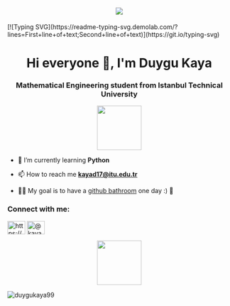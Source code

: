 <h1 align="center">
  <a href="https://git.io/typing-svg">
    <img src="https://readme-typing-svg.herokuapp.com/?lines=Hi everyone!;I+am+Duygu+Kaya&center=true&size=25">
  </a>
</h1>
[![Typing SVG](https://readme-typing-svg.demolab.com/?lines=First+line+of+text;Second+line+of+text)](https://git.io/typing-svg)

<h1 align="center">Hi everyone 👋, I'm Duygu Kaya</h1>
<h3 align="center">Mathematical Engineering student from Istanbul Technical University</h3>

<div id="header" align="center">
  <img src="https://media.giphy.com/media/umYMU8G2ixG5mJBDo5/giphy.gif" width="100"/>
</div> 

- 🌱 I’m currently learning **Python**

- 📫 How to reach me **kayad17@itu.edu.tr**

- 👨‍💻 My goal is to have a [github bathroom](https://pbs.twimg.com/media/FTJYOb1aQAA459O?format=jpg&name=large) one day :) 💚

<h3 align="left">Connect with me:</h3>
<p align="left">
<a href="https://linkedin.com/in/https://www.linkedin.com/in/duygu-kaya-b919741a2/" target="blank"><img align="center" src="https://raw.githubusercontent.com/rahuldkjain/github-profile-readme-generator/master/src/images/icons/Social/linked-in-alt.svg" alt="https://www.linkedin.com/in/duygu-kaya-b919741a2/" height="30" width="40" /></a>
<a href="https://medium.com/@kayad17" target="blank"><img align="center" src="https://raw.githubusercontent.com/rahuldkjain/github-profile-readme-generator/master/src/images/icons/Social/medium.svg" alt="@kayad17" height="30" width="40" /></a>
</p>

<div id="header" align="center">
  <img src="https://media.giphy.com/media/U9DvKcwEVv5njhZRRa/giphy.gif" width="100"/>
</div> 
<p align="left"> <img src="https://komarev.com/ghpvc/?username=duygukaya99&label=Profile%20views&color=0e75b6&style=flat" alt="duygukaya99" /> </p>




